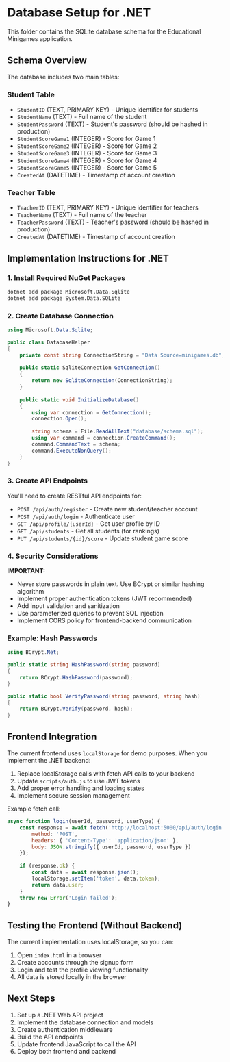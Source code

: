 # Database Setup for .NET

This folder contains the SQLite database schema for the Educational Minigames application.

## Schema Overview

The database includes two main tables:

### Student Table
- `StudentID` (TEXT, PRIMARY KEY) - Unique identifier for students
- `StudentName` (TEXT) - Full name of the student
- `StudentPassword` (TEXT) - Student's password (should be hashed in production)
- `StudentScoreGame1` (INTEGER) - Score for Game 1
- `StudentScoreGame2` (INTEGER) - Score for Game 2
- `StudentScoreGame3` (INTEGER) - Score for Game 3
- `StudentScoreGame4` (INTEGER) - Score for Game 4
- `StudentScoreGame5` (INTEGER) - Score for Game 5
- `CreatedAt` (DATETIME) - Timestamp of account creation

### Teacher Table
- `TeacherID` (TEXT, PRIMARY KEY) - Unique identifier for teachers
- `TeacherName` (TEXT) - Full name of the teacher
- `TeacherPassword` (TEXT) - Teacher's password (should be hashed in production)
- `CreatedAt` (DATETIME) - Timestamp of account creation

## Implementation Instructions for .NET

### 1. Install Required NuGet Packages

```bash
dotnet add package Microsoft.Data.Sqlite
dotnet add package System.Data.SQLite
```

### 2. Create Database Connection

```csharp
using Microsoft.Data.Sqlite;

public class DatabaseHelper
{
    private const string ConnectionString = "Data Source=minigames.db";
    
    public static SqliteConnection GetConnection()
    {
        return new SqliteConnection(ConnectionString);
    }
    
    public static void InitializeDatabase()
    {
        using var connection = GetConnection();
        connection.Open();
        
        string schema = File.ReadAllText("database/schema.sql");
        using var command = connection.CreateCommand();
        command.CommandText = schema;
        command.ExecuteNonQuery();
    }
}
```

### 3. Create API Endpoints

You'll need to create RESTful API endpoints for:

- `POST /api/auth/register` - Create new student/teacher account
- `POST /api/auth/login` - Authenticate user
- `GET /api/profile/{userId}` - Get user profile by ID
- `GET /api/students` - Get all students (for rankings)
- `PUT /api/students/{id}/score` - Update student game score

### 4. Security Considerations

**IMPORTANT:** 
- Never store passwords in plain text. Use BCrypt or similar hashing algorithm
- Implement proper authentication tokens (JWT recommended)
- Add input validation and sanitization
- Use parameterized queries to prevent SQL injection
- Implement CORS policy for frontend-backend communication

### Example: Hash Passwords

```csharp
using BCrypt.Net;

public static string HashPassword(string password)
{
    return BCrypt.HashPassword(password);
}

public static bool VerifyPassword(string password, string hash)
{
    return BCrypt.Verify(password, hash);
}
```

## Frontend Integration

The current frontend uses `localStorage` for demo purposes. When you implement the .NET backend:

1. Replace localStorage calls with fetch API calls to your backend
2. Update `scripts/auth.js` to use JWT tokens
3. Add proper error handling and loading states
4. Implement secure session management

Example fetch call:

```javascript
async function login(userId, password, userType) {
    const response = await fetch('http://localhost:5000/api/auth/login', {
        method: 'POST',
        headers: { 'Content-Type': 'application/json' },
        body: JSON.stringify({ userId, password, userType })
    });
    
    if (response.ok) {
        const data = await response.json();
        localStorage.setItem('token', data.token);
        return data.user;
    }
    throw new Error('Login failed');
}
```

## Testing the Frontend (Without Backend)

The current implementation uses localStorage, so you can:
1. Open `index.html` in a browser
2. Create accounts through the signup form
3. Login and test the profile viewing functionality
4. All data is stored locally in the browser

## Next Steps

1. Set up a .NET Web API project
2. Implement the database connection and models
3. Create authentication middleware
4. Build the API endpoints
5. Update frontend JavaScript to call the API
6. Deploy both frontend and backend

